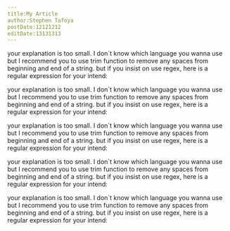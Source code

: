 ```yaml
---
title:My Article
author:Stephen Tafoya
postDate:12121212
editDate:13131313
---
```

<p>your explanation is too small. I don`t know which language you wanna use but I recommend you to use trim function to remove any spaces from beginning and end of a string. but if you insist on use regex, here is a regular expression for your intend:</p>
<p>your explanation is too small. I don`t know which language you wanna use but I recommend you to use trim function to remove any spaces from beginning and end of a string. but if you insist on use regex, here is a regular expression for your intend:</p>
<p>your explanation is too small. I don`t know which language you wanna use but I recommend you to use trim function to remove any spaces from beginning and end of a string. but if you insist on use regex, here is a regular expression for your intend:</p>
<p>your explanation is too small. I don`t know which language you wanna use but I recommend you to use trim function to remove any spaces from beginning and end of a string. but if you insist on use regex, here is a regular expression for your intend:</p>
<p>your explanation is too small. I don`t know which language you wanna use but I recommend you to use trim function to remove any spaces from beginning and end of a string. but if you insist on use regex, here is a regular expression for your intend:</p>